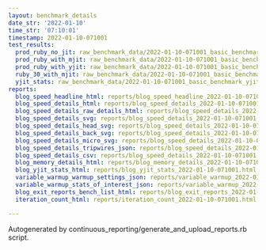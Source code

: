 ```yaml
---
layout: benchmark_details
date_str: '2022-01-10'
time_str: '07:10:01'
timestamp: 2022-01-10-071001
test_results:
  prod_ruby_no_jit: raw_benchmark_data/2022-01-10-071001_basic_benchmark_prod_ruby_no_jit.json
  prod_ruby_with_mjit: raw_benchmark_data/2022-01-10-071001_basic_benchmark_prod_ruby_with_mjit.json
  prod_ruby_with_yjit: raw_benchmark_data/2022-01-10-071001_basic_benchmark_prod_ruby_with_yjit.json
  ruby_30_with_mjit: raw_benchmark_data/2022-01-10-071001_basic_benchmark_ruby_30_with_mjit.json
  yjit_stats: raw_benchmark_data/2022-01-10-071001_basic_benchmark_yjit_stats.json
reports:
  blog_speed_headline_html: reports/blog_speed_headline_2022-01-10-071001.html
  blog_speed_details_html: reports/blog_speed_details_2022-01-10-071001.html
  blog_speed_details_raw_details_html: reports/blog_speed_details_2022-01-10-071001.raw_details.html
  blog_speed_details_svg: reports/blog_speed_details_2022-01-10-071001.svg
  blog_speed_details_head_svg: reports/blog_speed_details_2022-01-10-071001.head.svg
  blog_speed_details_back_svg: reports/blog_speed_details_2022-01-10-071001.back.svg
  blog_speed_details_micro_svg: reports/blog_speed_details_2022-01-10-071001.micro.svg
  blog_speed_details_tripwires_json: reports/blog_speed_details_2022-01-10-071001.tripwires.json
  blog_speed_details_csv: reports/blog_speed_details_2022-01-10-071001.csv
  blog_memory_details_html: reports/blog_memory_details_2022-01-10-071001.html
  blog_yjit_stats_html: reports/blog_yjit_stats_2022-01-10-071001.html
  variable_warmup_warmup_settings_json: reports/variable_warmup_2022-01-10-071001.warmup_settings.json
  variable_warmup_stats_of_interest_json: reports/variable_warmup_2022-01-10-071001.stats_of_interest.json
  blog_exit_reports_bench_list_html: reports/blog_exit_reports_2022-01-10-071001.bench_list.html
  iteration_count_html: reports/iteration_count_2022-01-10-071001.html

---
```

Autogenerated by continuous_reporting/generate_and_upload_reports.rb script.
